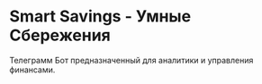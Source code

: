 # Smart Savings - Умные Сбережения

Телеграмм Бот предназначенный для аналитики и управления финансами.